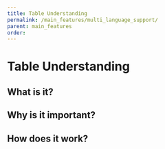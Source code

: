 ```yaml
---
title: Table Understanding
permalink: /main_features/multi_language_support/
parent: main_features
order: 
---
```


# Table Understanding

## What is it?

## Why is it important?

## How does it work?